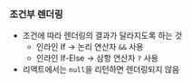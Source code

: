 ### 조건부 렌더링

-   조건에 따라 렌더링의 결과가 달라지도록 하는 것
    -   인라인 If → 논리 연산자 `&&` 사용
    -   인라인 If-Else → 삼항 연산자 `?` 사용
-   리액트에서는 `null`을 리턴하면 렌더링되지 않음
